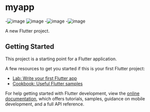 # myapp
-![image](https://github.com/user-attachments/assets/42fc2d04-52a3-41db-a63d-4b2fe45e58e5)
![image](https://github.com/user-attachments/assets/1be1d3b4-a310-4e01-85f1-1b0b76d89a7b)
-![image](https://github.com/user-attachments/assets/eb7771f2-1594-40a3-b0e2-a47b19ffedf7)
-![image](https://github.com/user-attachments/assets/20df3bb9-c0cf-43a7-9987-eda003980e21)







A new Flutter project.

## Getting Started

This project is a starting point for a Flutter application.

A few resources to get you started if this is your first Flutter project:

- [Lab: Write your first Flutter app](https://docs.flutter.dev/get-started/codelab)
- [Cookbook: Useful Flutter samples](https://docs.flutter.dev/cookbook)

For help getting started with Flutter development, view the
[online documentation](https://docs.flutter.dev/), which offers tutorials,
samples, guidance on mobile development, and a full API reference.
